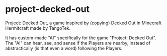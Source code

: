 # project-decked-out
 
Project: Decked Out, a game inspired by (copying) Decked Out in Minecraft Hermitcraft made by TangoTek.

It has custom-made "AI" specifically for the game "Project: Decked Out". The "AI" can hear, see, and sense if the Players are nearby, instead of abstractically (is that even a word) following the Players.
